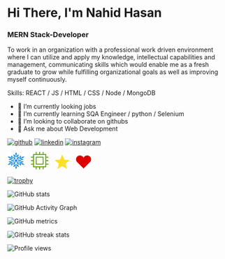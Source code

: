 

# Hi There, I'm Nahid Hasan
### MERN Stack-Developer 


To work in an organization with a professional work driven environment where I can utilize and apply my knowledge, intellectual capabilities and management, communicating skills which would enable me as a fresh graduate to grow while fulfilling organizational goals as well as improving myself continuously.

Skills: REACT / JS / HTML / CSS / Node / MongoDB

- 🔭 I’m currently looking jobs
- 🌱 I’m currently learning SQA Engineer / python / Selenium  
- 👯 I’m looking to collaborate on githubs 
- 💬 Ask me about Web Development 



[<img src='https://cdn.jsdelivr.net/npm/simple-icons@3.0.1/icons/github.svg' alt='github' height='40'>](https://github.com/Nahidhasan700)  [<img src='https://cdn.jsdelivr.net/npm/simple-icons@3.0.1/icons/linkedin.svg' alt='linkedin' height='40'>](https://www.linkedin.com/in/nahid-hasan-50a2a0190/)   [<img src='https://cdn.jsdelivr.net/npm/simple-icons@3.0.1/icons/instagram.svg' alt='instagram' height='40'>](https://www.instagram.com/nahidhsan__7/)  

<a href='https://archiveprogram.github.com/'><img src='https://raw.githubusercontent.com/acervenky/animated-github-badges/master/assets/acbadge.gif' width='40' height='40'></a> <a href='https://docs.github.com/en/developers'><img src='https://raw.githubusercontent.com/acervenky/animated-github-badges/master/assets/devbadge.gif' width='40' height='40'></a> <a href='https://stars.github.com/'><img src='https://raw.githubusercontent.com/acervenky/animated-github-badges/master/assets/starbadge.gif' width='35' height='35'></a> <a href='https://docs.github.com/en/github/supporting-the-open-source-community-with-github-sponsors'><img src='https://raw.githubusercontent.com/acervenky/animated-github-badges/master/assets/sponsorbadge.gif' width='35' height='35'></a> 

[![trophy](https://github-profile-trophy.vercel.app/?username=Nahidhasan700)](https://github.com/ryo-ma/github-profile-trophy)

![GitHub stats](https://github-readme-stats.vercel.app/api?username=Nahidhasan700&show_icons=true)  

![GitHub Activity Graph](https://activity-graph.herokuapp.com/graph?username=Nahidhasan700)  

![GitHub metrics](https://metrics.lecoq.io/Nahidhasan700)  

![GitHub streak stats](https://github-readme-streak-stats.herokuapp.com/?user=Nahidhasan700)  

![Profile views](https://gpvc.arturio.dev/Nahidhasan700)  
